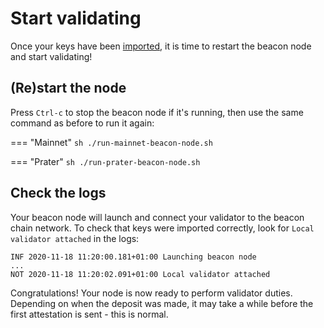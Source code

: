 # Start validating

Once your keys have been [imported](./keys.md), it is time to restart the beacon node and start validating!

## (Re)start the node

Press `Ctrl-c` to stop the beacon node if it's running, then use the same command as before to run it again:

=== "Mainnet"
    ```sh
    ./run-mainnet-beacon-node.sh
    ```

=== "Prater"
    ```sh
    ./run-prater-beacon-node.sh
    ```

## Check the logs

Your beacon node will launch and connect your validator to the beacon chain network. To check that keys were imported correctly, look for `Local validator attached` in the logs:

```
INF 2020-11-18 11:20:00.181+01:00 Launching beacon node
...
NOT 2020-11-18 11:20:02.091+01:00 Local validator attached
```

Congratulations! Your node is now ready to perform validator duties. Depending on when the deposit was made, it may take a while before the first attestation is sent - this is normal.
